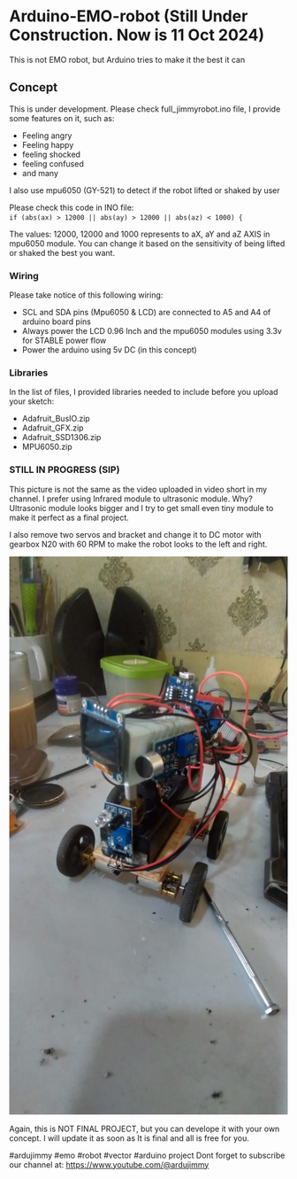 # Arduino-EMO-robot (Still Under Construction. Now is 11 Oct 2024)
This is not EMO robot, but Arduino tries to make it the best it can

<h2>Concept</h2>
<p>This is under development. Please check full_jimmyrobot.ino file, I provide some features on it, such as:</p>
<ul>
  <li>Feeling angry</li>
  <li>Feeling happy</li>
  <li>feeling shocked</li>
  <li>feeling confused</li>
  <li>and many</li>
</ul>

<p>I also use mpu6050 (GY-521) to detect if the robot lifted or shaked by user</p>

<p>Please check this code in INO file:<br />
<code>if (abs(ax) > 12000 || abs(ay) > 12000 || abs(az) < 1000) {</code></p>
<p>The values: 12000, 12000 and 1000 represents to aX, aY and aZ AXIS in mpu6050 module. You can change it based on the sensitivity of being lifted or shaked the best you want.</p>

<h3>Wiring</h3>
<p>Please take notice of this following wiring:</p>
<ul>
  <li>SCL and SDA pins (Mpu6050 & LCD) are connected to A5 and A4 of arduino board pins</li>
  <li>Always power the LCD 0.96 Inch and the mpu6050 modules using 3.3v for STABLE power flow</li>
  <li>Power the arduino using 5v DC (in this concept)</li>
</ul>

<h3>Libraries</h3>
<p>In the list of files, I provided libraries needed to include before you upload your sketch:</p>
<ul>
<li>Adafruit_BusIO.zip</li>
<li>Adafruit_GFX.zip</li>
<li>Adafruit_SSD1306.zip</li>
<li>MPU6050.zip</li>
</ul>

<h3>STILL IN PROGRESS (SIP)</h3>
<p>This picture is not the same as the video uploaded in video short in my channel. I prefer using Infrared module to ultrasonic module. Why? Ultrasonic module looks bigger and I try to get small even tiny module to make it perfect as a final project.</p>
<p>I also remove two servos and bracket and change it to DC motor with gearbox N20 with 60 RPM to make the robot looks to the left and right.</p>
<img src="https://github.com/ArduJimmy/Arduino-EMO-robot/blob/main/emo-robot.jpeg" alt="Rmo Robot in Arduino" title="Arduino Emo Robot"/>
<p>Again, this is NOT FINAL PROJECT, but you can develope it with your own concept. I will update it as soon as It is final and all is free for you.</p>

#ardujimmy #emo #robot #vector #arduino project
Dont forget to subscribe our channel at: https://www.youtube.com/@ardujimmy
